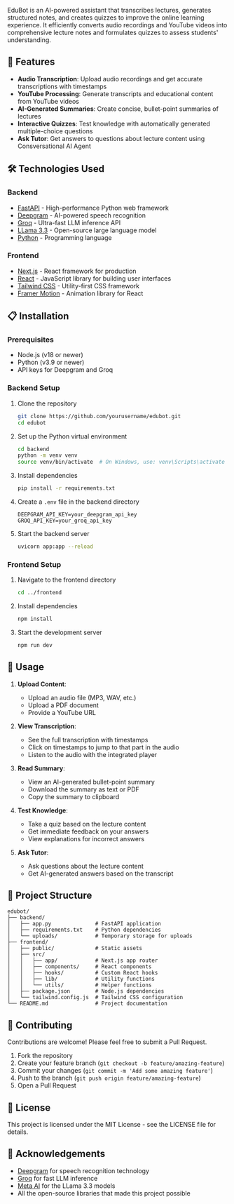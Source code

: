 EduBot is an AI-powered assistant that transcribes lectures, generates structured notes, and creates quizzes to improve the online learning experience. 
It efficiently converts audio recordings and YouTube videos into comprehensive lecture notes and formulates quizzes to assess students' understanding.

## 🌟 Features

- **Audio Transcription**: Upload audio recordings and get accurate transcriptions with timestamps
- **YouTube Processing**: Generate transcripts and educational content from YouTube videos
- **AI-Generated Summaries**: Create concise, bullet-point summaries of lectures
- **Interactive Quizzes**: Test knowledge with automatically generated multiple-choice questions
- **Ask Tutor**: Get answers to questions about lecture content using Consversational AI Agent

## 🛠️ Technologies Used

### Backend
- [FastAPI](https://fastapi.tiangolo.com/) - High-performance Python web framework
- [Deepgram](https://deepgram.com/) - AI-powered speech recognition
- [Groq](https://groq.com/) - Ultra-fast LLM inference API
- [LLama 3.3](https://ai.meta.com/llama/) - Open-source large language model
- [Python](https://www.python.org/) - Programming language

### Frontend
- [Next.js](https://nextjs.org/) - React framework for production
- [React](https://reactjs.org/) - JavaScript library for building user interfaces
- [Tailwind CSS](https://tailwindcss.com/) - Utility-first CSS framework
- [Framer Motion](https://www.framer.com/motion/) - Animation library for React

## 📋 Installation

### Prerequisites
- Node.js (v18 or newer)
- Python (v3.9 or newer)
- API keys for Deepgram and Groq

### Backend Setup

1. Clone the repository
   ```bash
   git clone https://github.com/yourusername/edubot.git
   cd edubot
   ```

2. Set up the Python virtual environment
   ```bash
   cd backend
   python -m venv venv
   source venv/bin/activate  # On Windows, use: venv\Scripts\activate
   ```

3. Install dependencies
   ```bash
   pip install -r requirements.txt
   ```

4. Create a `.env` file in the backend directory
   ```
   DEEPGRAM_API_KEY=your_deepgram_api_key
   GROQ_API_KEY=your_groq_api_key
   ```

5. Start the backend server
   ```bash
   uvicorn app:app --reload
   ```

### Frontend Setup

1. Navigate to the frontend directory
   ```bash
   cd ../frontend
   ```

2. Install dependencies
   ```bash
   npm install
   ```

3. Start the development server
   ```bash
   npm run dev
   ```


## 🚀 Usage

1. **Upload Content**:
   - Upload an audio file (MP3, WAV, etc.)
   - Upload a PDF document
   - Provide a YouTube URL

2. **View Transcription**:
   - See the full transcription with timestamps
   - Click on timestamps to jump to that part in the audio
   - Listen to the audio with the integrated player

3. **Read Summary**:
   - View an AI-generated bullet-point summary
   - Download the summary as text or PDF
   - Copy the summary to clipboard

4. **Test Knowledge**:
   - Take a quiz based on the lecture content
   - Get immediate feedback on your answers
   - View explanations for incorrect answers

5. **Ask Tutor**:
   - Ask questions about the lecture content
   - Get AI-generated answers based on the transcript

## 📂 Project Structure

```
edubot/
├── backend/
│   ├── app.py              # FastAPI application
│   ├── requirements.txt    # Python dependencies
│   └── uploads/            # Temporary storage for uploads
├── frontend/
│   ├── public/             # Static assets
│   ├── src/
│   │   ├── app/            # Next.js app router
│   │   ├── components/     # React components
│   │   ├── hooks/          # Custom React hooks
│   │   ├── lib/            # Utility functions
│   │   └── utils/          # Helper functions
│   ├── package.json        # Node.js dependencies
│   └── tailwind.config.js  # Tailwind CSS configuration
└── README.md               # Project documentation
```


## 👥 Contributing

Contributions are welcome! Please feel free to submit a Pull Request.

1. Fork the repository
2. Create your feature branch (`git checkout -b feature/amazing-feature`)
3. Commit your changes (`git commit -m 'Add some amazing feature'`)
4. Push to the branch (`git push origin feature/amazing-feature`)
5. Open a Pull Request

## 📝 License

This project is licensed under the MIT License - see the LICENSE file for details.

## 🙏 Acknowledgements

- [Deepgram](https://deepgram.com/) for speech recognition technology
- [Groq](https://groq.com/) for fast LLM inference
- [Meta AI](https://ai.meta.com/) for the LLama 3.3 models
- All the open-source libraries that made this project possible
